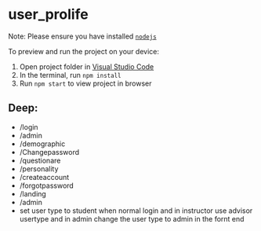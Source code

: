 # user_prolife

Note: Please ensure you have installed <code><a href="https://nodejs.org/en/download/">nodejs</a></code>

To preview and run the project on your device:

1. Open project folder in <a href="https://code.visualstudio.com/download">Visual Studio Code</a>
2. In the terminal, run `npm install`
3. Run `npm start` to view project in browser

## Deep:

- /login
- /admin
- /demographic
- /Changepassword
- /questionare
- /personality
- /createaccount
- /forgotpassword
- /landing
- /admin
- set user type to student when normal login and in instructor use advisor usertype and in admin change the user type to admin in the fornt end
